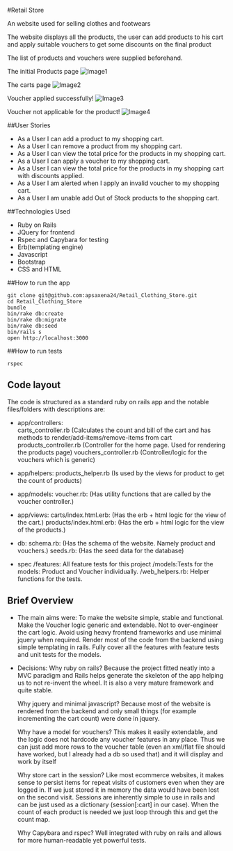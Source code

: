 #Retail Store

An website used for selling clothes and footwears

The website displays all the products, the user can add products to his cart and apply suitable vouchers to get some discounts on the final product

The list of products and vouchers were supplied beforehand.


The initial Products page
![Image1](https://raw.githubusercontent.com/apsaxena24/Retail_Clothing_Store/master/screenshots/1.png)

The carts page
![Image2](https://raw.githubusercontent.com/apsaxena24/Retail_Clothing_Store/master/screenshots/2.png)

Voucher applied successfully!
![Image3](https://raw.githubusercontent.com/apsaxena24/Retail_Clothing_Store/master/screenshots/3.png)

Voucher not applicable for the product!
![Image4](https://raw.githubusercontent.com/apsaxena24/Retail_Clothing_Store/master/screenshots/4.png)


##User Stories

* As a User I can add a product to my shopping cart.
* As a User I can remove a product from my shopping cart.
* As a User I can view the total price for the products in my shopping
cart.
* As a User I can apply a voucher to my shopping cart.
* As a User I can view the total price for the products in my shopping cart
with discounts applied.
* As a User I am alerted when I apply an invalid voucher to my shopping
cart.
* As a User I am unable add Out of Stock products to the shopping cart.


##Technologies Used

* Ruby on Rails
* JQuery for frontend
* Rspec and Capybara for testing
* Erb(templating engine)
* Javascript  
* Bootstrap
* CSS and HTML

##How to run the app

```
git clone git@github.com:apsaxena24/Retail_Clothing_Store.git
cd Retail_Clothing_Store
bundle
bin/rake db:create
bin/rake db:migrate
bin/rake db:seed
bin/rails s
open http://localhost:3000
```

##How to run tests

```
rspec
```

## Code layout

The code is structured as a standard ruby on rails app and the notable files/folders with descriptions are:

* app/controllers:   
  carts_controller.rb (Calculates the count and bill of the cart and has methods to render/add-items/remove-items from cart
  products_controller.rb (Controller for the home page. Used for rendering the products page)
  vouchers_controller.rb (Controller/logic for the vouchers which is generic)

* app/helpers:
  products_helper.rb (Is used by the views for product to get the count of products)

* app/models:
  voucher.rb: (Has utility functions that are called by the voucher controller.)

* app/views:
  carts/index.html.erb: (Has the erb + html logic for the view of the cart.)
  products/index.html.erb: (Has the erb + html logic for the view of the products.)

* db:
  schema.rb: (Has the schema of the website. Namely product and vouchers.)
  seeds.rb: (Has the seed data for the database)

* spec
  /features: All feature tests for this project
  /models:Tests for the models: Product and Voucher individually.
  /web_helpers.rb: Helper functions for the tests.

## Brief Overview

* The main aims were:
  To make the website simple, stable and functional.
  Make the Voucher logic generic and extendable.
  Not to over-engineer the cart logic.
  Avoid using heavy frontend frameworks and use minimal jquery when required.
  Render most of the code from the backend using simple templating in rails.
  Fully cover all the features with feature tests and unit tests for the models.

* Decisions:
  Why ruby on rails? Because the project fitted neatly into a MVC paradigm and Rails helps generate the skeleton of the app helping us to not re-invent the wheel. It is also a very mature framework and quite stable.

  Why jquery and minimal javascript? Because most of the website is rendered from the backend and only small things (for example incrementing the cart count) were done in jquery.
  
  Why have a model for vouchers? This makes it easily extendable, and the logic does not hardcode any voucher features in any place. Thus we can just add more rows to the voucher table (even an xml/flat file should have worked, but I already had a db so used that) and it will display and work by itself
  
  Why store cart in the session? Like most ecommerce websites, it makes sense to persist items for repeat visits of customers even when they are logged in. If we just stored it in memory the data would have been lost on the second visit. Sessions are inherently simple to use in rails and can be just used as a dictionary (session[:cart] in our case). When the count of each product is needed we just loop through this and get the count map.
  
  Why Capybara and rspec? Well integrated with ruby on rails and allows for more human-readable yet powerful tests. 
  
